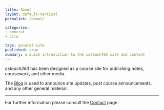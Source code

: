 ```yaml
---
title: About
layout: default-vertical
permalink: /about/

categories:
- general
- site

tags: general site
published: true
summary: a quick introduction to the csteach460 site and content
---
```


*csteach363* has been designed as a course site for publishing notes, coursework, and other media.  

The [Blog](/blog) is used to announce site updates, post course announcements, and any other general material.

***

For further information please consult the [Contact](/contact) page.  
